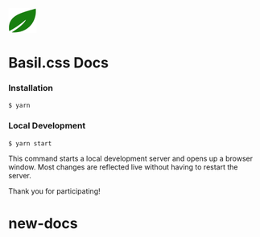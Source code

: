 ![basilcss logo](./static/img/basilcss-transparent.png)

# Basil.css Docs

### Installation

```
$ yarn
```

### Local Development

```
$ yarn start
```

This command starts a local development server and opens up a browser window. Most changes are reflected live without having to restart the server.

Thank you for participating!
# new-docs
